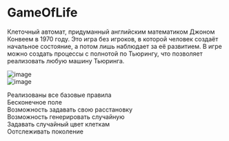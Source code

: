 # GameOfLife  
  
Клеточный автомат, придуманный английским математиком Джоном Конвеем в 1970 году. Это игра без игроков, в которой человек создаёт начальное состояние, а потом лишь наблюдает за её развитием. В игре можно создать процессы с полнотой по Тьюрингу, что позволяет реализовать любую машину Тьюринга.
  
![image](https://user-images.githubusercontent.com/72013308/221942839-2e63d9fa-e819-43ee-9a1b-aa34dba85288.png)  
![image](https://user-images.githubusercontent.com/72013308/221942789-02f0ca27-449c-43c7-aade-e2aa1efc41d7.png)  
  
Реализованы все базовые правила  
Бесконечное поле  
Возможность задавать свою расстановку  
Возможность генерировать случайную  
Задавать случайный цвет клеткам  
Оотслеживать поколение  
